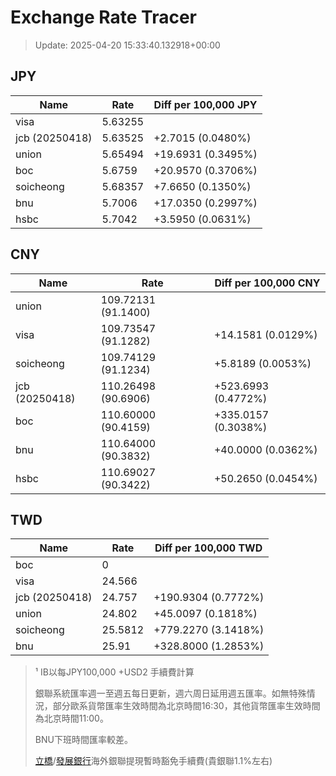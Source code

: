 # Exchange Rate Tracer

> Update: 2025-04-20 15:33:40.132918+00:00

## JPY

| Name           |    Rate | Diff per 100,000 JPY   |
|----------------|---------|------------------------|
| visa           | 5.63255 |                        |
| jcb (20250418) | 5.63525 | +2.7015 (0.0480%)      |
| union          | 5.65494 | +19.6931 (0.3495%)     |
| boc            | 5.6759  | +20.9570 (0.3706%)     |
| soicheong      | 5.68357 | +7.6650 (0.1350%)      |
| bnu            | 5.7006  | +17.0350 (0.2997%)     |
| hsbc           | 5.7042  | +3.5950 (0.0631%)      |

## CNY

| Name           | Rate                | Diff per 100,000 CNY   |
|----------------|---------------------|------------------------|
| union          | 109.72131	(91.1400) |                        |
| visa           | 109.73547	(91.1282) | +14.1581 (0.0129%)     |
| soicheong      | 109.74129	(91.1234) | +5.8189 (0.0053%)      |
| jcb (20250418) | 110.26498	(90.6906) | +523.6993 (0.4772%)    |
| boc            | 110.60000	(90.4159) | +335.0157 (0.3038%)    |
| bnu            | 110.64000	(90.3832) | +40.0000 (0.0362%)     |
| hsbc           | 110.69027	(90.3422) | +50.2650 (0.0454%)     |

## TWD

| Name           |    Rate | Diff per 100,000 TWD   |
|----------------|---------|------------------------|
| boc            |  0      |                        |
| visa           | 24.566  |                        |
| jcb (20250418) | 24.757  | +190.9304 (0.7772%)    |
| union          | 24.802  | +45.0097 (0.1818%)     |
| soicheong      | 25.5812 | +779.2270 (3.1418%)    |
| bnu            | 25.91   | +328.8000 (1.2853%)    |


> ¹ IB以每JPY100,000 +USD2 手續費計算
>
> 銀聯系統匯率週一至週五每日更新，週六周日延用週五匯率。如無特殊情況，部分歐系貨幣匯率生效時間為北京時間16:30，其他貨幣匯率生效時間為北京時間11:00。
>
> BNU下班時間匯率較差。
>
> [立橋](https://www.wlbank.com.mo/uploads/ueditor/file/20181211/1544536513900230.pdf)/[發展銀行](https://www.mdb.com.mo/Service_Charges_20230728.pdf)海外銀聯提現暫時豁免手續費(貴銀聯1.1%左右)

